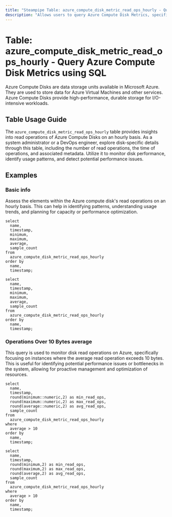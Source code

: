```yaml
---
title: "Steampipe Table: azure_compute_disk_metric_read_ops_hourly - Query Azure Compute Disk Metrics using SQL"
description: "Allows users to query Azure Compute Disk Metrics, specifically the hourly read operations count, providing insights into disk usage patterns and potential performance issues."
---
```


# Table: azure_compute_disk_metric_read_ops_hourly - Query Azure Compute Disk Metrics using SQL

Azure Compute Disks are data storage units available in Microsoft Azure. They are used to store data for Azure Virtual Machines and other services. Azure Compute Disks provide high-performance, durable storage for I/O-intensive workloads.

## Table Usage Guide

The `azure_compute_disk_metric_read_ops_hourly` table provides insights into read operations of Azure Compute Disks on an hourly basis. As a system administrator or a DevOps engineer, explore disk-specific details through this table, including the number of read operations, the time of operations, and associated metadata. Utilize it to monitor disk performance, identify usage patterns, and detect potential performance issues.

## Examples

### Basic info
Assess the elements within the Azure compute disk's read operations on an hourly basis. This can help in identifying patterns, understanding usage trends, and planning for capacity or performance optimization.

```sql+postgres
select
  name,
  timestamp,
  minimum,
  maximum,
  average,
  sample_count
from
  azure_compute_disk_metric_read_ops_hourly
order by
  name,
  timestamp;
```

```sql+sqlite
select
  name,
  timestamp,
  minimum,
  maximum,
  average,
  sample_count
from
  azure_compute_disk_metric_read_ops_hourly
order by
  name,
  timestamp;
```

### Operations Over 10 Bytes average
This query is used to monitor disk read operations on Azure, specifically focusing on instances where the average read operation exceeds 10 bytes. This is useful for identifying potential performance issues or bottlenecks in the system, allowing for proactive management and optimization of resources.

```sql+postgres
select
  name,
  timestamp,
  round(minimum::numeric,2) as min_read_ops,
  round(maximum::numeric,2) as max_read_ops,
  round(average::numeric,2) as avg_read_ops,
  sample_count
from
  azure_compute_disk_metric_read_ops_hourly
where
  average > 10
order by
  name,
  timestamp;
```

```sql+sqlite
select
  name,
  timestamp,
  round(minimum,2) as min_read_ops,
  round(maximum,2) as max_read_ops,
  round(average,2) as avg_read_ops,
  sample_count
from
  azure_compute_disk_metric_read_ops_hourly
where
  average > 10
order by
  name,
  timestamp;
```